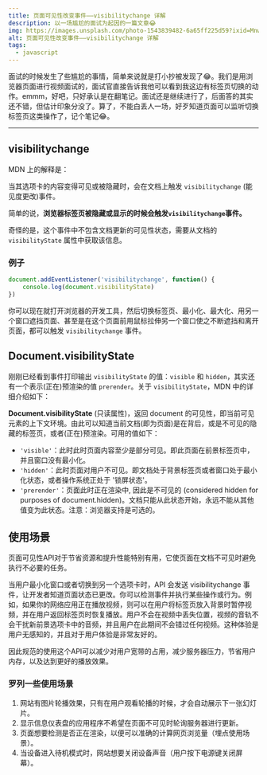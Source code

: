 ```yaml
---
title: 页面可见性改变事件——visibilitychange 详解
description: 以一场尴尬的面试为起因的一篇文章😂
img: https://images.unsplash.com/photo-1543839482-6a65ff225d59?ixid=MnwxMjA3fDB8MHxzZWFyY2h8Nnx8dmlzaWJpbGl0eXxlbnwwfHwwfHw%3D&ixlib=rb-1.2.1&auto=format&fit=crop&w=800&q=80
alt: 页面可见性改变事件——visibilitychange 详解
tags:
  - javascript
---
```

面试的时候发生了些尴尬的事情，简单来说就是打小抄被发现了😂。我们是用浏览器页面进行视频面试的，面试官直接告诉我他可以看到我这边有标签页切换的动作。emmm，好吧，只好承认是在翻笔记。面试还是继续进行了，后面答的其实还不错，但估计印象分没了。算了，不能白丢人一场，好歹知道页面可以监听切换标签页这类操作了，记个笔记😂。

***

## visibilitychange

MDN 上的解释是：

当其选项卡的内容变得可见或被隐藏时，会在文档上触发 `visibilitychange` (能见度更改)事件。

简单的说，**浏览器标签页被隐藏或显示的时候会触发`visibilitychange`事件。**

奇怪的是，这个事件中不包含文档更新的可见性状态，需要从文档的 `visibilityState` 属性中获取该信息。

### 例子

```js
document.addEventListener('visibilitychange', function() {
    console.log(document.visibilityState)
})
```

<script>
    document.addEventListener('visibilitychange', function() {
        console.log(document.visibilityState)
    })
</script>

你可以现在就打开浏览器的开发工具，然后切换标签页、最小化、最大化、用另一个窗口遮挡页面、甚至是在这个页面前用鼠标拉伸另一个窗口使之不断遮挡和离开页面，都可以触发 `visibilitychange` 事件。

## Document.visibilityState

刚刚已经看到事件打印输出 `visibilityState` 的值：`visible` 和 `hidden`，其实还有一个表示(正在)预渲染的值 `prerender`。关于 `visibilityState`，MDN 中的详细介绍如下：

**Document.visibilityState** (只读属性)，返回 document 的可见性，即当前可见元素的上下文环境。由此可以知道当前文档(即为页面)是在背后，或是不可见的隐藏的标签页，或者(正在)预渲染。可用的值如下：

* `'visible'`：此时此时页面内容至少是部分可见。即此页面在前景标签页中，并且窗口没有最小化。
* `'hidden'`：此时页面对用户不可见。即文档处于背景标签页或者窗口处于最小化状态，或者操作系统正处于 '锁屏状态'。
* `'prerender'`：页面此时正在渲染中, 因此是不可见的 (considered hidden for purposes of document.hidden)。文档只能从此状态开始，永远不能从其他值变为此状态。注意：浏览器支持是可选的。

## 使用场景

页面可见性API对于节省资源和提升性能特别有用，它使页面在文档不可见时避免执行不必要的任务。

当用户最小化窗口或者切换到另一个选项卡时，API 会发送 visibilitychange 事件，让开发者知道页面状态已更改。你可以检测事件并执行某些操作或行为。例如，如果你的网络应用正在播放视频，则可以在用户将标签页放入背景时暂停视频，并在用户返回标签页时恢复播放。用户不会在视频中丢失位置，视频的音轨不会干扰新前景选项卡中的音频，并且用户在此期间不会错过任何视频。这种体验是用户无感知的，并且对于用户体验是非常友好的。

因此规范的使用这个API可以减少对用户宽带的占用，减少服务器压力，节省用户内存，以及达到更好的播放效果。

### 罗列一些使用场景

1. 网站有图片轮播效果，只有在用户观看轮播的时候，才会自动展示下一张幻灯片。
2. 显示信息仪表盘的应用程序不希望在页面不可见时轮询服务器进行更新。
3. 页面想要检测是否正在渲染，以便可以准确的计算网页浏览量（埋点使用场景）。
4. 当设备进入待机模式时，网站想要关闭设备声音（用户按下电源键关闭屏幕）。